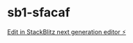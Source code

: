 # sb1-sfacaf

[Edit in StackBlitz next generation editor ⚡️](https://stackblitz.com/~/github.com/inovagroup00/sb1-sfacaf)